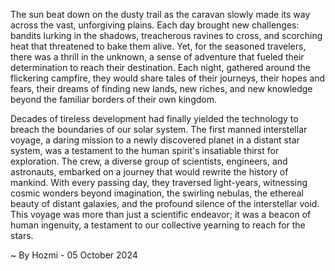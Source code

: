 
The sun beat down on the dusty trail as the caravan slowly made its way across the vast, unforgiving plains. Each day brought new challenges: bandits lurking in the shadows, treacherous ravines to cross, and scorching heat that threatened to bake them alive. Yet, for the seasoned travelers, there was a thrill in the unknown, a sense of adventure that fueled their determination to reach their destination.  Each night, gathered around the flickering campfire, they would share tales of their journeys, their hopes and fears, their dreams of finding new lands, new riches, and new knowledge beyond the familiar borders of their own kingdom.

Decades of tireless development had finally yielded the technology to breach the boundaries of our solar system. The first manned interstellar voyage, a daring mission to a newly discovered planet in a distant star system, was a testament to the human spirit's insatiable thirst for exploration. The crew, a diverse group of scientists, engineers, and astronauts, embarked on a journey that would rewrite the history of mankind. With every passing day, they traversed light-years, witnessing cosmic wonders beyond imagination, the swirling nebulas, the ethereal beauty of distant galaxies, and the profound silence of the interstellar void. This voyage was more than just a scientific endeavor; it was a beacon of human ingenuity, a testament to our collective yearning to reach for the stars. 

~ By Hozmi - 05 October 2024

